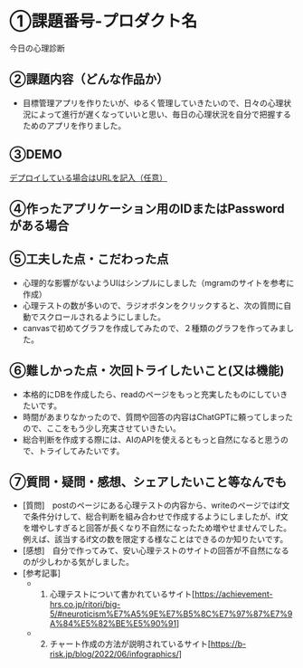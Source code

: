 # ①課題番号-プロダクト名

今日の心理診断

## ②課題内容（どんな作品か）

- 目標管理アプリを作りたいが、ゆるく管理していきたいので、日々の心理状況によって進行が遅くなっていいと思い、毎日の心理状況を自分で把握するためのアプリを作りました。

## ③DEMO

[デプロイしている場合はURLを記入（任意）](https://atuy-amour.sakura.ne.jp/php01devoir/post.php)

## ④作ったアプリケーション用のIDまたはPasswordがある場合

## ⑤工夫した点・こだわった点

- 心理的な影響がないようUIはシンプルにしました（mgramのサイトを参考に作成）
- 心理テストの数が多いので、ラジオボタンをクリックすると、次の質問に自動でスクロールされるようにしました。
- canvasで初めてグラフを作成してみたので、２種類のグラフを作ってみました。

## ⑥難しかった点・次回トライしたいこと(又は機能)

- 本格的にDBを作成したら、readのページをもっと充実したものにしていきたいです。
- 時間があまりなかったので、質問や回答の内容はChatGPTに頼ってしまったので、ここをもう少し充実させていきたい。
- 総合判断を作成する際には、AIのAPIを使えるともっと自然になると思うので、トライしてみたいです。


## ⑦質問・疑問・感想、シェアしたいこと等なんでも

- [質問]　postのページにある心理テストの内容から、writeのページではif文で条件分けして、総合判断を組み合わせで作成するようにしましたが、if文を増やしすぎると回答が長くなり不自然になったため増やせませんでした。例えば、該当するif文の数を限定する様なことはできるのか知りたいです。
- [感想]　自分で作ってみて、安い心理テストのサイトの回答が不自然になるのが少しわかる気がしました。
- [参考記事]
  - 1. 心理テストについて書かれているサイト[https://achievement-hrs.co.jp/ritori/big-5/#neuroticism%E7%A5%9E%E7%B5%8C%E7%97%87%E7%9A%84%E5%82%BE%E5%90%91]
  - 2. チャート作成の方法が説明されているサイト[https://b-risk.jp/blog/2022/06/infographics/]

